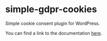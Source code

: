 # simple-gdpr-cookies
Simple cookie consent plugin for WordPress.

You can find a link to the documentation [here](https://github.com/smeechos/simple-gdpr-cookies/wiki).

